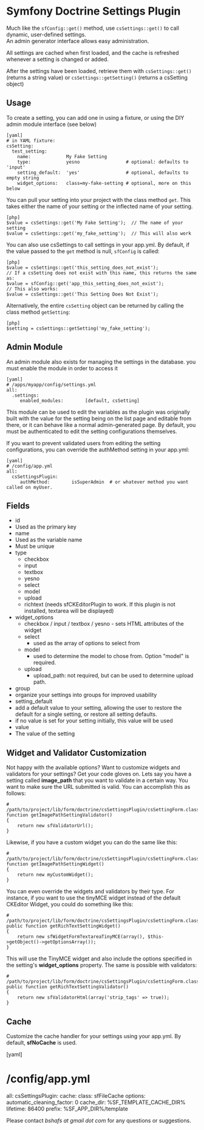 # Symfony Doctrine Settings Plugin #

Much like the `` sfConfig::get() `` method, use `` csSettings::get() `` to call dynamic, user-defined settings.  
An admin generator interface allows easy administration.

All settings are cached when first loaded, and the cache is refreshed whenever a
setting is changed or added.

After the settings have been loaded, retrieve them with `` csSettings::get() `` 
(returns a string value) or `` csSettings::getSetting() `` (returns a csSetting object)

## Usage ##

To create a setting, you can add one in using a fixture, or using the DIY admin module interface (see below)
    
    [yaml]
    # in YAML fixture:
    csSetting:
      test_setting:
        name:             My Fake Setting
        type:             yesno                 # optional: defaults to 'input'
        setting_default:  'yes'                 # optional, defaults to empty string
        widget_options:   class=my-fake-setting # optional, more on this below

You can pull your setting into your project with the class method `` get ``.  This takes
either the name of your setting or the inflected name of your setting.

    [php]
    $value = csSettings::get('My Fake Setting');  // The name of your setting
    $value = csSettings::get('my_fake_setting');  // This will also work

You can also use csSettings to call settings in your app.yml.  By default, if the value passed
to the `` get `` method is null, `` sfConfig `` is called:

    [php]
    $value = csSettings::get('this_setting_does_not_exist'); 
    // If a csSetting does not exist with this name, this returns the same as:
    $value = sfConfig::get('app_this_setting_does_not_exist');
    // This also works:
    $value = csSettings::get('This Setting Does Not Exist');     

Alternatively, the entire `` csSetting `` object can be returned by calling the class method
`` getSetting ``:

    [php]
    $setting = csSettings::getSetting('my_fake_setting');

## Admin Module ##
An admin module also exists for managing the settings in the database. you must enable the module in order to access it

    [yaml]
    # /apps/myapp/config/settings.yml
    all:
      .settings:
         enabled_modules:        [default, csSetting]

This module can be used to edit the variables as the plugin was originally built with the value for the setting being on the 
list page and editable from there, or it can behave like a normal admin-generated page.
By default, you must be authenticated to edit the setting configurations themselves.  

If you want to prevent validated users from editing the setting configurations, you can
override the authMethod setting in your app.yml:

    [yaml]
    # /config/app.yml
    all:
      csSettingsPlugin:
         authMethod:        isSuperAdmin  # or whatever method you want called on myUser.  

## Fields ##
 * id
  * Used as the primary key
 * name
  * Used as the variable name
  * Must be unique
 * type
   * checkbox
   * input
   * textbox
   * yesno
   * select
   * model
   * upload
   * richtext (needs sfCKEditorPlugin to work. If this plugin is not installed, textarea will be displayed)
 * widget_options
   * checkbox / input / textbox / yesno - sets HTML attributes of the widget
   * select
     * used as the array of options to select from
   * model
     * used to determine the model to chose from. Option "model" is required.
   * upload
     * upload_path: not required, but can be used to determine upload path.
 * group
  * organize your settings into groups for improved usability
 * setting_default
  * add a default value to your setting, allowing the user to restore the default
    for a single setting, or restore all setting defaults.
  * if no value is set for your setting initially, this value will be used
 * value
  * The value of the setting

## Widget and Validator Customization ##

Not happy with the available options?  Want to customize widgets and validators for your settings?  Get your code gloves on.
Lets say you have a setting called **image_path** that you want to validate in a certain way.  You want to make sure the 
URL submitted is valid. You can accomplish this as follows:

    # /path/to/project/lib/form/doctrine/csSettingsPlugin/csSettingForm.class.php 
    function getImagePathSettingValidator()
    {
        return new sfValidatorUrl();
    }

Likewise, if you have a custom widget you can do the same like this:

    # /path/to/project/lib/form/doctrine/csSettingsPlugin/csSettingForm.class.php 
    function getImagePathSettingWidget()
    {
        return new myCustomWidget();
    }
    
You can even override the widgets and validators by their type.  For instance, if you want to use the tinyMCE widget instead
of the default CKEditor Widget, you could do something like this:

    # /path/to/project/lib/form/doctrine/csSettingsPlugin/csSettingForm.class.php 
    public function getRichTextSettingWidget()
    {
        return new sfWidgetFormTextareaTinyMCE(array(), $this->getObject()->getOptionsArray());
    }

This will use the TinyMCE widget and also include the options specified in the setting's **widget_options** property. The same
is possible with validators:

    # /path/to/project/lib/form/doctrine/csSettingsPlugin/csSettingForm.class.php 
    public function getRichTextSettingValidator()
    {
        return new sfValidatorHtml(array('strip_tags' => true)); 
    }

## Cache ##

Customize the cache handler for your settings using your app.yml.  By default, __sfNoCache__ is used.

  [yaml]
  # /config/app.yml
  all:
    csSettingsPlugin:
      cache:
        class: sfFileCache
        options:
          automatic_cleaning_factor: 0
          cache_dir:                 %SF_TEMPLATE_CACHE_DIR%
          lifetime:                  86400
          prefix:                    %SF_APP_DIR%/template



Please contact *bshafs at gmail dot com* for any questions or suggestions.